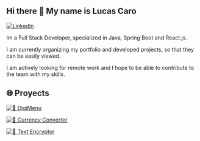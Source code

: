 ## Hi there 👋 My name is Lucas Caro

[![LinkedIn](https://img.shields.io/badge/LinkedIn-Profile-blue?logo=linkedin&style=flat-square)]([https://www.linkedin.com/in/tu-usuario/](https://www.linkedin.com/in/lucas-nahuel-caro/))


Im a Full Stack Developer, specialized in Java, Spring Boot and React.js.

I am currently organizing my portfolio and developed projects, so that they can be easily viewed.

I am actively looking for remote work and I hope to be able to contribute to the team with my skills.

<h2>🌐 Proyects </h2>

[![🍔 DigiMenu](https://img.shields.io/badge/Menu_Online-Visit-orange?style=for-the-badge&logo=springboot)](http://digimenu.com.ar/)

[![🔐 Currency Converter](https://img.shields.io/badge/Currency_Converter-Visit-blue?style=for-the-badge&logo=moneygram)](http://149.50.148.20:5173/)

[![🔐 Text Encryptor](https://img.shields.io/badge/Text_Encryptor-Visit-blue?style=for-the-badge&logo=javascript)](https://lucascaro97.github.io/ChallengeEncriptadorTextoAlura/)
